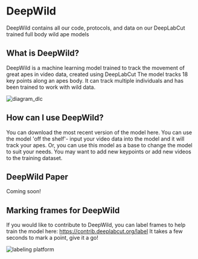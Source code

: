 # DeepWild
DeepWild contains all our code, protocols, and data on our DeepLabCut trained full body wild ape models

## What is DeepWild?
DeepWild is a machine learning model trained to track the movement of great apes in video data, created using DeepLabCut
The model tracks 18 key points along an apes body. It can track multiple individuals and has been trained to work with wild data.

![diagram_dlc](https://user-images.githubusercontent.com/68918736/230898742-6403bdad-a2c2-4c07-885f-5bc8f7c2fbc8.jpg)

## How can I use DeepWild? 
You can download the most recent version of the model here. You can use the model 'off the shelf'- input your video data into the model and it will track your apes. Or, you can use this model as a base to change the model to suit your needs. You may want to add new keypoints or add new videos to the training dataset. 

## DeepWild Paper
Coming soon!

## Marking frames for DeepWild 
If you would like to contribute to DeepWild, you can label frames to help train the model here:
https://contrib.deeplabcut.org/label
It takes a few seconds to mark a point, give it a go!

![labeling platform](https://user-images.githubusercontent.com/68918736/230899922-971acc30-2402-4d7a-afb9-d7c28691603c.png)
